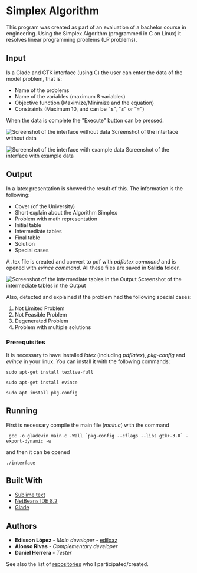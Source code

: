 # Simplex Algorithm

This program was created as part of an evaluation of a bachelor course in engineering. Using the Simplex Algorithm (programmed in C on Linux) it resolves linear programming problems (LP problems). 

## Input

Is a Glade and GTK interface (using C) the user can enter the data of the model problem, that is:
* Name of the problems
* Name of the variables (maximum 8 variables)
* Objective function (Maximize/Minimize and the equation)
* Constraints (Maximum 10, and can be “≤”, “≥” or “=”)

When the data is complete the "Execute" button can be pressed. 

![Screenshot of the interface without data](https://raw.githubusercontent.com/ediloaz/Simplex-Algorithm/master/settings/screenshot-interface-empty.png)
Screenshot of the interface without data

![Screenshot of the interface with example data](https://raw.githubusercontent.com/ediloaz/Simplex-Algorithm/master/settings/screenshot-interface-example.png)
Screenshot of the interface with example data

## Output

In a latex presentation is showed the result of this. The information is the following:
* Cover (of the University)
* Short explain about the Algorithm Simplex
* Problem with math representation
* Initial table
* Intermediate tables
* Final table
* Solution
* Special cases

A .tex file is created and convert to pdf with *pdflatex command*  and is opened with *evince command*. All these files are saved in **Salida** folder.

![Screenshot of the intermediate tables in the Output](https://raw.githubusercontent.com/ediloaz/Simplex-Algorithm/master/settings/screenshot-output.png)
Screenshot of the intermediate tables in the Output

Also, detected and explained if the problem had the following special cases:
1. Not Limited Problem
2. Not Feasible Problem
3. Degenerated Problem
4. Problem with multiple solutions


### Prerequisites

It is necessary to have installed *latex* (including *pdflatex*), *pkg-config* and *evince* in your linux. You can install it with the following commands:
```
sudo apt-get install texlive-full
```
```
sudo apt-get install evince
```
```
sudo apt install pkg-config
```

## Running

First is necessary compile the main file (*main.c*) with the command
```
 gcc -o gladewin main.c -Wall `pkg-config --cflags --libs gtk+-3.0` -export-dynamic -w
```

and then it can be opened
```
./interface
```

## Built With

* [Sublime text](https://www.sublimetext.com/3)
* [NetBeans IDE 8.2](https://netbeans.org/community/releases/82/)
* [Glade](https://glade.gnome.org/)


## Authors

* **Edisson López** - *Main developer* - [ediloaz](https://github.com/ediloaz)
* **Alonso Rivas** - *Complementary developer*
* **Daniel Herrera** - *Tester*

See also the list of [repositories](https://github.com/ediloaz?tab=repositories) who I participated/created.

